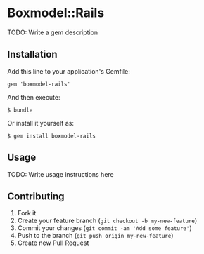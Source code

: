 # Boxmodel::Rails

TODO: Write a gem description

## Installation

Add this line to your application's Gemfile:

    gem 'boxmodel-rails'

And then execute:

    $ bundle

Or install it yourself as:

    $ gem install boxmodel-rails

## Usage

TODO: Write usage instructions here

## Contributing

1. Fork it
2. Create your feature branch (`git checkout -b my-new-feature`)
3. Commit your changes (`git commit -am 'Add some feature'`)
4. Push to the branch (`git push origin my-new-feature`)
5. Create new Pull Request
